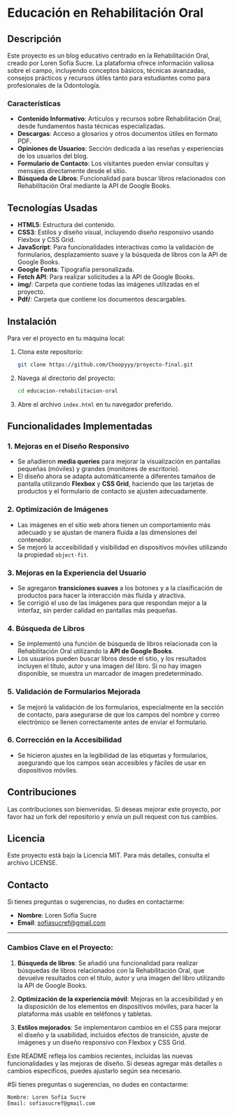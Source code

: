 # Educación en Rehabilitación Oral

## Descripción

Este proyecto es un blog educativo centrado en la Rehabilitación Oral, creado por Loren Sofía Sucre. La plataforma ofrece información valiosa sobre el campo, incluyendo conceptos básicos, técnicas avanzadas, consejos prácticos y recursos útiles tanto para estudiantes como para profesionales de la Odontología.

### Características
- **Contenido Informativo**: Artículos y recursos sobre Rehabilitación Oral, desde fundamentos hasta técnicas especializadas.
- **Descargas**: Acceso a glosarios y otros documentos útiles en formato PDF.
- **Opiniones de Usuarios**: Sección dedicada a las reseñas y experiencias de los usuarios del blog.
- **Formulario de Contacto**: Los visitantes pueden enviar consultas y mensajes directamente desde el sitio.
- **Búsqueda de Libros**: Funcionalidad para buscar libros relacionados con Rehabilitación Oral mediante la API de Google Books.

## Tecnologías Usadas

- **HTML5**: Estructura del contenido.
- **CSS3**: Estilos y diseño visual, incluyendo diseño responsivo usando Flexbox y CSS Grid.
- **JavaScript**: Para funcionalidades interactivas como la validación de formularios, desplazamiento suave y la búsqueda de libros con la API de Google Books.
- **Google Fonts**: Tipografía personalizada.
- **Fetch API**: Para realizar solicitudes a la API de Google Books.
- **img/**: Carpeta que contiene todas las imágenes utilizadas en el proyecto.
- **Pdf/**: Carpeta que contiene los documentos descargables.

## Instalación

Para ver el proyecto en tu máquina local:

1. Clona este repositorio:
    ```bash
    git clone https://github.com/Choopyyy/proyecto-final.git
    ```

2. Navega al directorio del proyecto:
    ```bash
    cd educacion-rehabilitacion-oral
    ```

3. Abre el archivo `index.html` en tu navegador preferido.

## Funcionalidades Implementadas

### 1. **Mejoras en el Diseño Responsivo**
   - Se añadieron **media queries** para mejorar la visualización en pantallas pequeñas (móviles) y grandes (monitores de escritorio).
   - El diseño ahora se adapta automáticamente a diferentes tamaños de pantalla utilizando **Flexbox** y **CSS Grid**, haciendo que las tarjetas de productos y el formulario de contacto se ajusten adecuadamente.

### 2. **Optimización de Imágenes**
   - Las imágenes en el sitio web ahora tienen un comportamiento más adecuado y se ajustan de manera fluida a las dimensiones del contenedor. 
   - Se mejoró la accesibilidad y visibilidad en dispositivos móviles utilizando la propiedad `object-fit`.

### 3. **Mejoras en la Experiencia del Usuario**
   - Se agregaron **transiciones suaves** a los botones y a la clasificación de productos para hacer la interacción más fluida y atractiva.
   - Se corrigió el uso de las imágenes para que respondan mejor a la interfaz, sin perder calidad en pantallas más pequeñas.

### 4. **Búsqueda de Libros**
   - Se implementó una función de búsqueda de libros relacionada con la Rehabilitación Oral utilizando la **API de Google Books**.
   - Los usuarios pueden buscar libros desde el sitio, y los resultados incluyen el título, autor y una imagen del libro. Si no hay imagen disponible, se muestra un marcador de imagen predeterminado.

### 5. **Validación de Formularios Mejorada**
   - Se mejoró la validación de los formularios, especialmente en la sección de contacto, para asegurarse de que los campos del nombre y correo electrónico se llenen correctamente antes de enviar el formulario.

### 6. **Corrección en la Accesibilidad**
   - Se hicieron ajustes en la legibilidad de las etiquetas y formularios, asegurando que los campos sean accesibles y fáciles de usar en dispositivos móviles.

## Contribuciones

Las contribuciones son bienvenidas. Si deseas mejorar este proyecto, por favor haz un fork del repositorio y envía un pull request con tus cambios.

## Licencia

Este proyecto está bajo la Licencia MIT. Para más detalles, consulta el archivo LICENSE.

## Contacto

Si tienes preguntas o sugerencias, no dudes en contactarme:

- **Nombre**: Loren Sofía Sucre
- **Email**: sofiasucref@gmail.com

---

### Cambios Clave en el Proyecto:

1. **Búsqueda de libros**: Se añadió una funcionalidad para realizar búsquedas de libros relacionados con la Rehabilitación Oral, que devuelve resultados con el título, autor y una imagen del libro utilizando la API de Google Books.
   
2. **Optimización de la experiencia móvil**: Mejoras en la accesibilidad y en la disposición de los elementos en dispositivos móviles, para hacer la plataforma más usable en teléfonos y tabletas.

3. **Estilos mejorados**: Se implementaron cambios en el CSS para mejorar el diseño y la usabilidad, incluidos efectos de transición, ajuste de imágenes y un diseño responsivo con Flexbox y CSS Grid.

Este README refleja los cambios recientes, incluidas las nuevas funcionalidades y las mejoras de diseño. Si deseas agregar más detalles o cambios específicos, puedes ajustarlo según sea necesario.

#Si tienes preguntas o sugerencias, no dudes en contactarme:

    Nombre: Loren Sofía Sucre
    Email: sofiasucref@gmail.com
